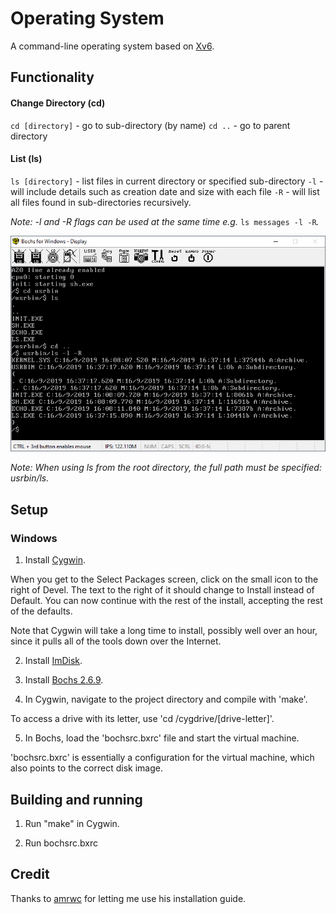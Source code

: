 # Operating System

A command-line operating system based on [Xv6](https://pdos.csail.mit.edu/6.828/2018/xv6.html).

## Functionality

#### Change Directory (cd)
`cd [directory]` - go to sub-directory (by name)
`cd ..` - go to parent directory

#### List (ls)
`ls [directory]` - list files in current directory or specified sub-directory
`-l` - will include details such as creation date and size with each file
`-R` - will list all files found in sub-directories recursively.

_Note: -l and -R flags can be used at the same time e.g._ `ls messages -l -R`_._

![cd and ls demo](https://github.com/faibz/OperatingSystem/blob/master/cdandlsdemo.png "cd and ls demo")

_Note: When using ls from the root directory, the full path must be specified: usrbin/ls._

## Setup
### Windows

1. Install [Cygwin](https://cygwin.com/install.html).

When you get to the Select Packages screen, click on the small icon to the right of Devel. The text to the right of it should change to Install instead of Default. You can now continue with the rest of the install, accepting the rest of the defaults.

Note that Cygwin will take a long time to install, possibly well over an hour, since it pulls all of the tools down over the Internet.

2. Install [ImDisk](http://www.ltr-data.se/opencode.html/#ImDisk).

3. Install [Bochs 2.6.9](https://sourceforge.net/projects/bochs/files/bochs/2.6.9).

4. In Cygwin, navigate to the project directory and compile with 'make'.

To access a drive with its letter, use 'cd /cygdrive/[drive-letter]'.

5. In Bochs, load the 'bochsrc.bxrc' file and start the virtual machine.

'bochsrc.bxrc' is essentially a configuration for the virtual machine, which also points to the correct disk image.

## Building and running

1. Run "make" in Cygwin.

2. Run bochsrc.bxrc

## Credit

Thanks to [amrwc](https://github.com/amrwc) for letting me use his installation guide.
